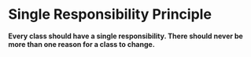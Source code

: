 # Single Responsibility Principle

**Every class should have a single responsibility. There should never be more than one reason for a
class to change.**
